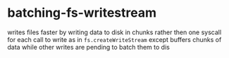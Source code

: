 # batching-fs-writestream
writes files faster by writing data to disk in chunks rather then one syscall for each call to write as in `fs.createWriteStream` except buffers chunks of data while other writes are pending to batch them to dis
